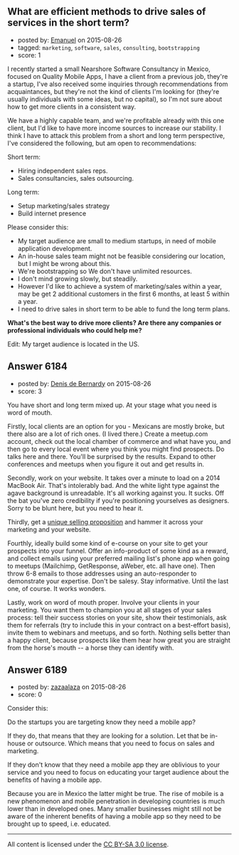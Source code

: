 ## What are efficient methods to drive sales of services in the short term?

- posted by: [Emanuel](https://stackexchange.com/users/73127/emanuel) on 2015-08-26
- tagged: `marketing`, `software`, `sales`, `consulting`, `bootstrapping`
- score: 1

I recently started a small Nearshore Software Consultancy in Mexico, focused on Quality Mobile Apps, I have a client from a previous job, they're a startup, I've also received some inquiries through recommendations from acquaintances, but they're not the kind of clients I'm looking for (they're usually individuals with some ideas, but no capital), so I'm not sure about how to get more clients in a consistent way.

We have a highly capable team, and we're profitable already with this one client, but I'd like to have more income sources to increase our stability. I think I have to attack this problem from a short and long term perspective, I've considered the following, but am open to recommendations:

Short term:

 - Hiring independent sales reps.
 - Sales consultancies, sales outsourcing.

Long term:

 - Setup marketing/sales strategy
 - Build internet presence


Please consider this:

 - My target audience are small to medium startups, in need of mobile application development.
 - An in-house sales team might not be feasible considering our location, but I might be wrong about this.
 - We're bootstrapping so We don't have unlimited resources.
 - I don't mind growing slowly, but steadily.
 - However I'd like to achieve a system of marketing/sales within a year, may be get 2 additional customers in the first 6 months, at least 5 within a year.
 - I need to drive sales in short term to be able to fund the long term plans.

**What's the best way to drive more clients? Are there any companies or professional individuals who could help me?**

Edit: My target audience is located in the US.


## Answer 6184

- posted by: [Denis de Bernardy](https://stackexchange.com/users/182468/denis-de-bernardy) on 2015-08-26
- score: 3

You have short and long term mixed up. At your stage what you need is word of mouth.

Firstly, local clients are an option for you - Mexicans are mostly broke, but there also are a lot of rich ones. (I lived there.) Create a meetup.com account, check out the local chamber of commerce and what have you, and then go to every local event where you think you might find prospects. Do talks here and there. You'll be surprised by the results. Expand to other conferences and meetups when you figure it out and get results in.

Secondly, work on your website. It takes over a minute to load on a 2014 MacBook Air. That's intolerably bad. And the white light type against the agave background is unreadable. It's all working against you. It sucks. Off the bat you've zero credibility if you're positioning yourselves as designers. Sorry to be blunt here, but you need to hear it.

Thirdly, get a [unique selling proposition](https://startups.stackexchange.com/q/5757/1824) and hammer it across your marketing and your website.

Fourthly, ideally build some kind of e-course on your site to get your prospects into your funnel. Offer an info-product of some kind as a reward, and collect emails using your preferred mailing list's phone app when going to meetups (Mailchimp, GetResponse, aWeber, etc. all have one). Then throw 6-8 emails to those addresses using an auto-responder to demonstrate your expertise. Don't be salesy. Stay informative. Until the last one, of course. It works wonders.

Lastly, work on word of mouth proper. Involve your clients in your marketing. You want them to champion you at all stages of your sales process: tell their success stories on your site, show their testimonials, ask them for referrals (try to include this in your contract on a best-effort basis), invite them to webinars and meetups, and so forth. Nothing sells better than a happy client, because prospects like them hear how great you are straight from the horse's mouth -- a horse they can identify with.


## Answer 6189

- posted by: [zazaalaza](https://stackexchange.com/users/4672194/zazaalaza) on 2015-08-26
- score: 0

Consider this:

Do the startups you are targeting know they need a mobile app?

If they do, that means that they are looking for a solution. Let that be in-house or outsource. Which means that you need to focus on sales and marketing.

If they don't know that they need a mobile app they are oblivious to your service and you need to focus on educating your target audience about the benefits of having a mobile app.

Because you are in Mexico the latter might be true. The rise of mobile is a new phenomenon and mobile penetration in developing countries is much lower than in developed ones. Many smaller businesses might still not be aware of the inherent benefits of having a mobile app so they need to be brought up to speed, i.e. educated.



---

All content is licensed under the [CC BY-SA 3.0 license](https://creativecommons.org/licenses/by-sa/3.0/).
